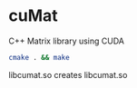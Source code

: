 # cuMat

C++ Matrix library using CUDA

```bash
cmake . && make
```

libcumat.so creates libcumat.so
